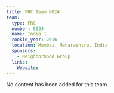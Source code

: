 ```yaml
---
title: FRC Team 6024
team:
  type: FRC
  number: 6024
  name: India 1
  rookie_year: 2016
  location: Mumbai, Maharashtra, India
  sponsors:
    - Neighborhood Group
  links:
    Website: 
---
```

No content has been added for this team